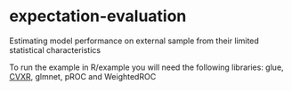 # expectation-evaluation
Estimating model performance on external sample from their limited statistical characteristics

To run the example in R/example you will need the following libraries: glue, [CVXR](https://cran.r-project.org/web/packages/CVXR/readme/README.html), glmnet, pROC and WeightedROC
